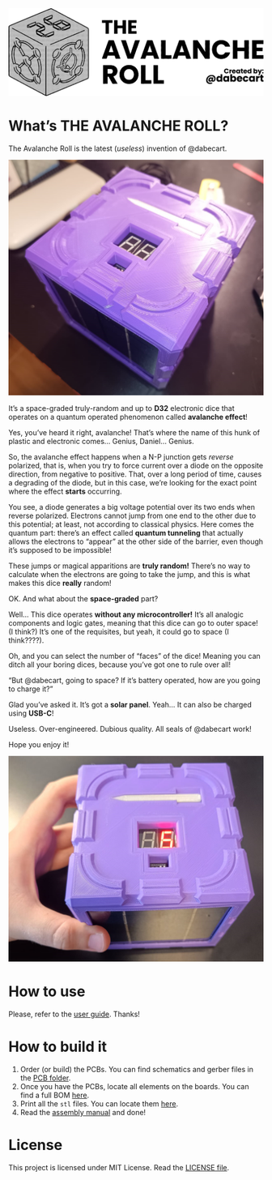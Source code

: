 <img src="Logo/DiceSymbol3.png" width="600"/>

# What’s **THE AVALANCHE ROLL**?

The Avalanche Roll is the latest (_useless_) invention of @dabecart.

<img src="Images/TheDice.png" width="600"/>

It’s a space-graded truly-random and up to **D32** electronic dice that operates on a quantum operated phenomenon called **avalanche effect**!

Yes, you’ve heard it right, avalanche! That’s where the name of this hunk of plastic and electronic comes… Genius, Daniel… Genius.

So, the avalanche effect happens when a N-P junction gets _reverse_ polarized, that is, when you try to force current over a diode on the opposite direction, from negative to positive. That, over a long period of time, causes a degrading of the diode, but in this case, we’re looking for the exact point where the effect **starts** occurring.

You see, a diode generates a big voltage potential over its two ends when reverse polarized. Electrons cannot jump from one end to the other due to this potential; at least, not according to classical physics. Here comes the quantum part: there’s an effect called **quantum tunneling** that actually allows the electrons to “appear” at the other side of the barrier, even though it’s supposed to be impossible!

These jumps or magical apparitions are **truly random!** There’s no way to calculate when the electrons are going to take the jump, and this is what makes this dice **really** random!

OK. And what about the **space-graded** part?

Well… This dice operates **without any microcontroller!** It’s all analogic components and logic gates, meaning that this dice can go to outer space! (I think?) It’s one of the requisites, but yeah, it could go to space (I think????).

Oh, and you can select the number of “faces” of the dice! Meaning you can ditch all your boring dices, because you’ve got one to rule over all!

“But @dabecart, going to space? If it’s battery operated, how are you going to charge it?”

Glad you’ve asked it. It’s got a **solar panel**. Yeah… It can also be charged using **USB-C**!

Useless. Over-engineered. Dubious quality. All seals of @dabecart work!

Hope you enjoy it!

<img src="Images/TheDice2.png" width="600"/>

# How to use

Please, refer to the [user guide](TheAvalancheRoll_UserGuide.pdf). Thanks!

# How to build it

1. Order (or build) the PCBs. You can find schematics and gerber files in the [PCB folder](PCB).
2. Once you have the PCBs, locate all elements on the boards. You can find a full BOM [here](BOM/TotalBOM.xlsx).
3. Print all the `stl` files. You can locate them [here](3d/stl).
4. Read the [assembly manual](TheAvalancheRoll_AssemblyManual.pdf) and done!

# License
This project is licensed under MIT License. Read the [LICENSE file](LICENSE).
